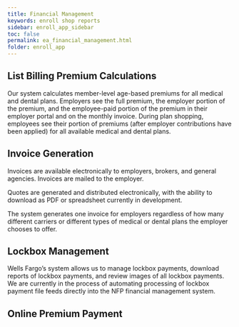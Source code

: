 ```yaml
---
title: Financial Management
keywords: enroll shop reports
sidebar: enroll_app_sidebar
toc: false
permalink: ea_financial_management.html
folder: enroll_app
---
```

## List Billing Premium Calculations

Our system calculates member-level age-based premiums for all medical and dental plans.  Employers see the full premium, the employer portion of the premium, and the employee-paid portion of the premium in their employer portal and on the monthly invoice.  During plan shopping, employees see their portion of premiums (after employer contributions have been applied) for all available medical and dental plans.  

## Invoice Generation

Invoices are available electronically to employers, brokers, and general agencies.  Invoices are mailed to the employer.

Quotes are generated and distributed electronically, with the ability to download as PDF or spreadsheet currently in development.

The system generates one invoice for employers regardless of how many different carriers or different types of medical or dental plans the employer chooses to offer. 

## Lockbox Management

Wells Fargo’s system allows us to manage lockbox payments, download reports of lockbox payments, and review images of all lockbox payments. We are currently in the process of automating processing of lockbox payment file feeds directly into the NFP financial management system.

## Online Premium Payment

